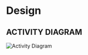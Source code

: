 # Design

## ACTIVITY DIAGRAM
![Activity Diagram](https://user-images.githubusercontent.com/94219763/143073377-be766fe0-8aa4-4991-a7f4-bc46a502e4f8.jpg)




